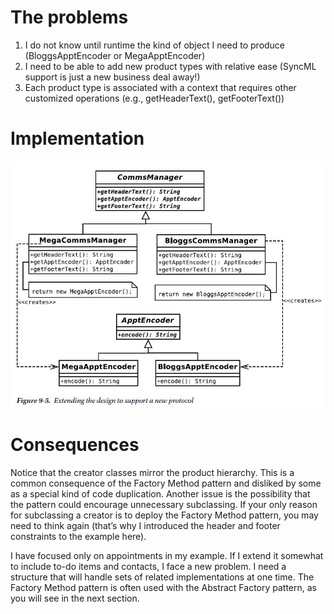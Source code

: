 # The problems

1. I do not know until runtime the kind of object I need to produce
(BloggsApptEncoder or MegaApptEncoder)
2. I need to be able to add new product types with relative ease (SyncML support is just
a new business deal away!)
3. Each product type is associated with a context that requires other customized
operations (e.g., getHeaderText(), getFooterText())


# Implementation

<img src="factory_pattern.jpg" />


# Consequences

Notice that the creator classes mirror the product hierarchy. This is a common consequence of the Factory
Method pattern and disliked by some as a special kind of code duplication. Another issue is the possibility
that the pattern could encourage unnecessary subclassing. If your only reason for subclassing a creator is
to deploy the Factory Method pattern, you may need to think again (that’s why I introduced the header and
footer constraints to the example here).

I have focused only on appointments in my example. If I extend it somewhat to include to-do items and
contacts, I face a new problem. I need a structure that will handle sets of related implementations at one
time. The Factory Method pattern is often used with the Abstract Factory pattern, as you will see in the next
section.
